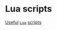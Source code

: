 # Lua scripts

[Useful](https://github.com/LewisJEllis/awesome-lua) [`Lua`](https://www.lua.org/start.html) [scripts](https://forums.x-plane.org/index.php?/forums/forum/336-useful-lua-scripts/)
